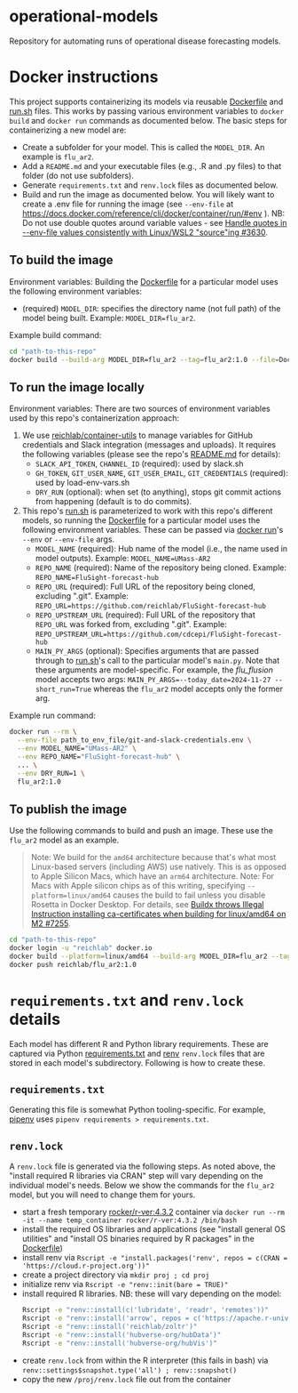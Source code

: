 # operational-models

Repository for automating runs of operational disease forecasting models.

# Docker instructions

This project supports containerizing its models via reusable [Dockerfile](Dockerfile) and [run.sh](run.sh) files. This works by passing various environment variables to `docker build` and `docker run` commands as documented below. The basic steps for containerizing a new model are:

- Create a subfolder for your model. This is called the `MODEL_DIR`. An example is `flu_ar2`.
- Add a `README.md` and your executable files (e.g., .R and .py files) to that folder (do not use subfolders).
- Generate `requirements.txt` and `renv.lock` files as documented below.
- Build and run the image as documented below. You will likely want to create a .env file for running the image (see `--env-file` at https://docs.docker.com/reference/cli/docker/container/run/#env ). NB: Do not use double quotes around variable values - see [Handle quotes in --env-file values consistently with Linux/WSL2 "source"ing #3630](https://github.com/docker/cli/issues/3630).

## To build the image

Environment variables: Building the [Dockerfile](Dockerfile) for a particular model uses the following environment variables:

- (required) `MODEL_DIR`: specifies the directory name (not full path) of the model being built. Example: `MODEL_DIR=flu_ar2`.

Example build command:

```bash
cd "path-to-this-repo"
docker build --build-arg MODEL_DIR=flu_ar2 --tag=flu_ar2:1.0 --file=Dockerfile .
```

## To run the image locally

Environment variables: There are two sources of environment variables used by this repo's containerization approach:

1. We use [reichlab/container-utils](https://github.com/reichlab/container-utils) to manage variables for GitHub credentials and Slack integration (messages and uploads). It requires the following variables (please see the repo's [README.md](https://github.com/reichlab/container-utils/blob/main/README.md) for details):
    - `SLACK_API_TOKEN`, `CHANNEL_ID` (required): used by slack.sh
    - `GH_TOKEN`, `GIT_USER_NAME`, `GIT_USER_EMAIL`, `GIT_CREDENTIALS` (required): used by load-env-vars.sh
    - `DRY_RUN` (optional): when set (to anything), stops git commit actions from happening (default is to do commits).
2. This repo's [run.sh](run.sh) is parameterized to work with this repo's different models, so running the [Dockerfile](Dockerfile) for a particular model uses the following environment variables. These can be passed via [docker run](https://docs.docker.com/reference/cli/docker/container/run/)'s `--env` or `--env-file` args.
    - `MODEL_NAME` (required): Hub name of the model (i.e., the name used in model outputs). Example: `MODEL_NAME=UMass-AR2`
    - `REPO_NAME` (required): Name of the repository being cloned. Example: `REPO_NAME=FluSight-forecast-hub`
    - `REPO_URL` (required): Full URL of the repository being cloned, excluding ".git". Example: `REPO_URL=https://github.com/reichlab/FluSight-forecast-hub`
    - `REPO_UPSTREAM_URL` (required): Full URL of the repository that `REPO_URL` was forked from, excluding ".git". Example: `REPO_UPSTREAM_URL=https://github.com/cdcepi/FluSight-forecast-hub`
    - `MAIN_PY_ARGS` (optional): Specifies arguments that are passed through to [run.sh](run.sh)'s call to the particular model's `main.py`. Note that these arguments are model-specific. For example, the
      _flu_flusion_ model accepts two args: `MAIN_PY_ARGS=--today_date=2024-11-27 --short_run=True` whereas the
      `flu_ar2` model accepts only the former arg.

Example run command:

```bash
docker run --rm \
  --env-file path_to_env_file/git-and-slack-credentials.env \
  --env MODEL_NAME="UMass-AR2" \
  --env REPO_NAME="FluSight-forecast-hub" \
  ... \
  --env DRY_RUN=1 \
  flu_ar2:1.0
```

## To publish the image

Use the following commands to build and push an image. These use the `flu_ar2` model as an example.

> Note: We build for the `amd64` architecture because that's what most Linux-based servers (including AWS) use natively. This is as opposed to Apple Silicon Macs, which have an `arm64` architecture.
> Note: For Macs with Apple silicon chips as of this writing, specifying `--platform=linux/amd64` causes the build to fail unless you disable Rosetta in Docker Desktop. For details, see [Buildx throws Illegal Instruction installing ca-certificates when building for linux/amd64 on M2 #7255](https://github.com/docker/for-mac/issues/7255).

```bash
cd "path-to-this-repo"
docker login -u "reichlab" docker.io
docker build --platform=linux/amd64 --build-arg MODEL_DIR=flu_ar2 --tag=reichlab/flu_ar2:1.0 --file=Dockerfile .
docker push reichlab/flu_ar2:1.0
```

# `requirements.txt` and `renv.lock` details

Each model has different R and Python library requirements. These are captured via Python [requirements.txt](https://pip.pypa.io/en/stable/reference/requirements-file-format/) and [renv](https://rstudio.github.io/renv/articles/renv.html) `renv.lock` files that are stored in each model's subdirectory. Following is how to create these.

## `requirements.txt`

Generating this file is somewhat Python tooling-specific. For example, [pipenv](https://pipenv.pypa.io/en/latest/) uses `pipenv requirements > requirements.txt`.

## `renv.lock`

A `renv.lock` file is generated via the following steps. As noted above, the "install required R libraries via CRAN" step will vary depending on the individual model's needs. Below we show the commands for the `flu_ar2` model, but you will need to change them for yours.

- start a fresh temporary [rocker/r-ver:4.3.2](https://hub.docker.com/layers/rocker/r-ver/4.3.2/images/sha256-8b25859fbf21a7075bbc2285ebfe06bb8a14dd83e4576df11ff46f14a8620636?context=explore) container via `docker run --rm -it --name temp_container rocker/r-ver:4.3.2 /bin/bash`
- install the required OS libraries and applications (see "install general OS utilities" and "install OS binaries required by R packages" in the [Dockerfile](Dockerfile))
- install renv via `Rscript -e "install.packages('renv', repos = c(CRAN = 'https://cloud.r-project.org'))"`
- create a project directory via `mkdir proj ; cd proj`
- initialize renv via `Rscript -e "renv::init(bare = TRUE)"`
- install required R libraries. NB: these will vary depending on the model:
   ```bash
   Rscript -e "renv::install(c('lubridate', 'readr', 'remotes'))"
   Rscript -e "renv::install('arrow', repos = c('https://apache.r-universe.dev', 'https://cran.r-project.org'))"
   Rscript -e "renv::install('reichlab/zoltr')"
   Rscript -e "renv::install('hubverse-org/hubData')"
   Rscript -e "renv::install('hubverse-org/hubVis')"
   ```
- create `renv.lock` from within the R interpreter (this fails in bash) via `renv::settings$snapshot.type('all') ; renv::snapshot()`
- copy the new `/proj/renv.lock` file out from the container

